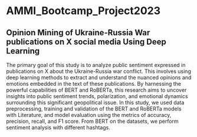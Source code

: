 # AMMI_Bootcamp_Project2023
## Opinion Mining of Ukraine-Russia War publications on X social media Using Deep Learning


 The primary goal of this study is to analyze public sentiment expressed in publications on X about the Ukraine-Russia war conflict. This involves using deep learning methods to extract and understand the nuanced opinions and emotions embedded in the text of these  publications. By harnessing the powerful capabilities of BERT and RoBERTa, this research aims to uncover insights into public sentiment trends, polarization, and emotional dynamics surrounding this significant geopolitical issue. In this study, we used data preprocessing, training and validation of the BERT and RoBERTa models with Literature, and model evaluation using the metrics of accuracy, precision, recall, and F1 score. From BERT on the datasets, we perform sentiment analysis with different hashtags.
